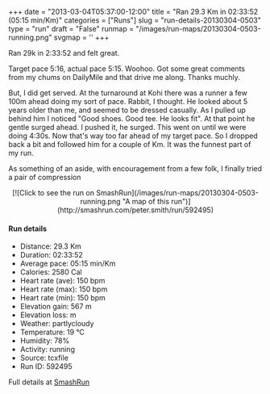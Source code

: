 +++
date = "2013-03-04T05:37:00-12:00"
title = "Ran 29.3 Km in 02:33:52 (05:15 min/Km)"
categories = ["Runs"]
slug = "run-details-20130304-0503"
type = "run"
draft = "False"
runmap = "/images/run-maps/20130304-0503-running.png"
svgmap = '<polyline points="33 59, 33 58, 34 56, 32 56, 28 57, 22 61, 17 63, 15 62, 15 60, 13 59, 11 59, 9 60, 6 59, 4 56, 0 53, 2 51, 5 51, 9 49, 10 48, 13 46, 17 46, 17 40, 17 39, 19 38, 20 38, 19 40, 21 42, 22 43, 27 45, 27 45, 27 44, 28 44, 29 42, 30 42, 29 42, 29 42, 30 40, 32 39, 32 39, 33 39, 30 42, 30 42, 44 46, 50 48, 57 48, 59 48, 62 51, 64 52, 67 52, 71 51, 72 50, 75 51, 76 51, 76 51, 78 50, 79 49, 78 48, 78 46, 82 46, 84 45, 86 46, 87 48, 89 48, 91 48, 93 47, 100 50, 100 50, 97 49, 95 49, 93 47, 91 48, 88 48, 87 48, 87 48, 86 46, 84 45, 82 46, 78 46, 78 47, 79 49, 78 50, 76 51, 72 50, 71 51, 68 52, 65 52, 62 51, 59 49, 56 48, 52 48, 50 50, 49 49">'
+++

Ran 29k in 2:33:52 and felt great. 

Target pace 5:16, actual pace 5:15. Woohoo. Got some great comments from my chums on DailyMile and that drive me along. Thanks muchly. 

But, I did get served. At the turnaround at Kohi there was a runner  a few 100m ahead doing my sort of pace. Rabbit, I thought. He looked about 5 years older than me, and seemed to be dressed casually.  As I pulled up behind him I noticed "Good shoes. Good tee.  He looks fit". At that point he gentle surged ahead. I pushed it, he surged. This went on until we were doing 4:30s. Now that's way too far ahead of my target pace. So I dropped back a bit and followed him for a couple of Km. It was the funnest part of my run.  

As something of an aside, with encouragement from a few folk, I finally tried a pair of compression

<!--more-->

<center>
[![Click to see the run on SmashRun](/images/run-maps/20130304-0503-running.png "A map of this run")](http://smashrun.com/peter.smith/run/592495)
</center>

#### Run details

* Distance: 29.3 Km
* Duration: 02:33:52
* Average pace: 05:15 min/Km
* Calories: 2580 Cal
* Heart rate (ave): 150 bpm
* Heart rate (max): 150 bpm
* Heart rate (min): 150 bpm
* Elevation gain: 567 m
* Elevation loss:  m
* Weather: partlycloudy
* Temperature: 19 &deg;C
* Humidity: 78%
* Activity: running
* Source: tcxfile
* Run ID: 592495

Full details at [SmashRun](http://smashrun.com/peter.smith/run/592495)